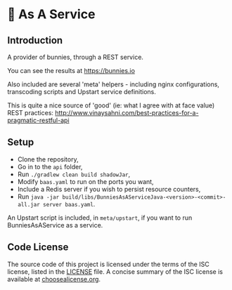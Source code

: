 # :rabbit: As A Service

## Introduction
A provider of bunnies, through a REST service.

You can see the results at https://bunnies.io

Also included are several 'meta' helpers - including nginx configurations, transcoding scripts and Upstart service definitions.

This is quite a nice source of 'good' (ie: what I agree with at face value) REST practices: http://www.vinaysahni.com/best-practices-for-a-pragmatic-restful-api

## Setup
* Clone the repository,
* Go in to the `api` folder,
* Run `./gradlew clean build shadowJar`,
* Modify `baas.yaml` to run on the ports you want,
 * Include a Redis server if you wish to persist resource counters,
* Run `java -jar build/libs/BunniesAsAServiceJava-<version>-<commit>-all.jar server baas.yaml`.

An Upstart script is included, in `meta/upstart`, if you want to run BunniesAsAService as a service.

## Code License
The source code of this project is licensed under the terms of the ISC license, listed in the [LICENSE](LICENSE.md) file. A concise summary of the ISC license is available at [choosealicense.org](http://choosealicense.com/licenses/isc/).
